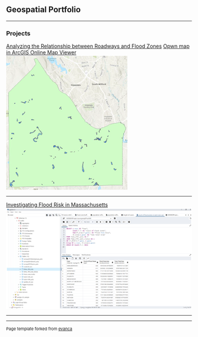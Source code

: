 ## Geospatial Portfolio

---

### Projects 

[Analyzing the Relationship between Roadways and Flood Zones](/pdf/puch0001_project_report.pdf)
[Opwn map in ArcGIS Online Map Viewer](https://arcg.is/0D1qau)
<img src="images/flood_and_roads.png?raw=true"/>

---
[Investigating Flood Risk in Massachusetts](/pdf/flood_in_MA_SQL.pdf)
<img src="images/flood_in_MA.png"/>

---




---
<p style="font-size:11px">Page template forked from <a href="https://github.com/evanca/quick-portfolio">evanca</a></p>
<!-- Remove above link if you don't want to attibute -->
